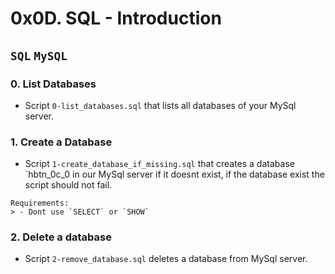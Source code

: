 # 0x0D. SQL - Introduction

## `SQL` `MySQL`

### 0. List Databases
* Script `0-list_databases.sql` that lists all databases of your MySql server.

### 1. Create a Database
* Script `1-create_database_if_missing.sql` that creates a database `hbtn_0c_0 in 
our MySql server if it doesnt exist, if the database exist the script should not fail.

```
Requirements:
> - Dont use `SELECT` or `SHOW`
```

### 2. Delete a database
* Script `2-remove_database.sql` deletes a database from MySql server.
